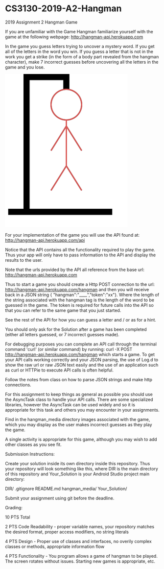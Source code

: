 # CS3130-2019-A2-Hangman
2019 Assignment 2 Hangman Game

If you are unfamiliar with the Game Hangman familiarize yourself with the game at the following webpage: 
http://hangman-api.herokuapp.com

In the game you guess letters trying to uncover a mystery word. If you get all of the letters in the word you win. If you guess a letter that is not in the work you get a strike (in the form of a body part revealed from the hangman character), make 7 incorrect guesses before uncovering all the letters in the game and you lose.

![Image of Hangman](hangman_media/stage7.png)

For your implementation of the game you will use the API found at: 
http://hangman-api.herokuapp.com/api

Notice that the API contains all the functionality required to play the game. Thus your app will only have to pass information to the API and display the results to the user. 

Note that the urls provided by the API all reference from the base url: http://hangman-api.herokuapp.com

Thus to start a game you should create a Http POST connection to the url: http://hangman-api.herokuapp.com/hangman and then you will receive back in a JSON string { "hangman":"____","token":"xx"}. Where the length of the string associated with the hangman tag is the length of the word to be guessed in the game. The token is required for future calls into the API so that you can refer to the same game that you just started.

See the rest of the API for how you can guess a letter and / or as for a hint. 

You should only ask for the Solution after a game has been completed (either all letters guessed, or 7 incorrect guesses made). 

For debugging purposes you can complete an API call through the terminal command 'curl' (or similar command) by running: curl -X POST http://hangman-api.herokuapp.com/hangman which starts a game. To get your API calls working correctly and your JSON parsing, the use of Log.d to show the raw url or raw JSON text easily and the use of an application such as curl or HTTPie to execute API calls is often helpful. 

Follow the notes from class on how to parse JSON strings and make http connections.

For this assignment to keep things as general as possible you should use the AsyncTask class to handle your API calls. There are some specialized libraries, however the AsyncTask can be used widely and so it is appropriate for this task and others you may encounter in your assignments.

Find in the hangman_media directory images associated with the game, which you may display as the user makes incorrect guesses as they play the game. 

A single activity is appropriate for this game, although you may wish to add other classes as you see fit.

Submission Instructions:

Create your solution inside its own directory inside this repository. Thus your repository will look something like this, where DIR is the main directory of this repository and Your_Solution is your Android Studio project main directory:

DIR/
  .gitignore
  README.md
  hangman_media/
  Your_Solution/

Submit your assignment using git before the deadline. 

Grading: 

10 PTS Total

2 PTS Code Readability - proper variable names, your repository matches the desired format, proper access modifiers, no string literals

4 PTS Design - Proper use of classes and interfaces, no overily complex classes or methods, appropriate information flow

4 PTS Functionality - You program allows a game of hangman to be played. The screen rotates without issues. Starting new games is 
appropriate, etc. 







